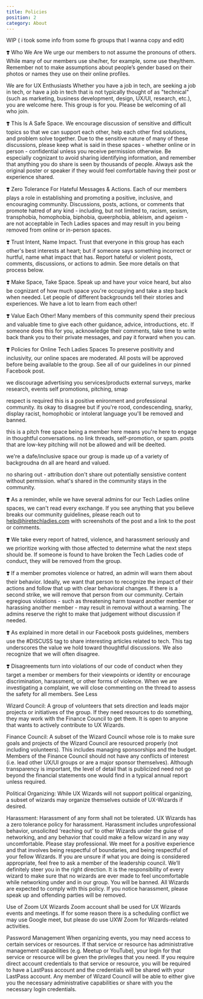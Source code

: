 ```yaml
---
title: Policies
position: 2
category: About
---
```

WIP ( i took some info from some fb groups that I wanna copy and edit)

❣️ Who We Are
We urge our members to not assume the pronouns of others. While many of our members use she/her, for example, some use they/them. Remember not to make assumptions about people’s gender based on their photos or names they use on their online profiles.

We are for UX Enthusiasts
Whether you have a job in tech, are seeking a job in tech, or have a job in tech that is not typically thought of as "technical" (such as marketing, business development, design, UX/UI, research, etc.), you are welcome here. This group is for you. Please be welcoming of all who join.

❣️ This Is A Safe Space.
We encourage discussion of sensitive and difficult topics so that we can support each other, help each other find solutions, and problem solve together. Due to the sensitive nature of many of these discussions, please keep what is said in these spaces - whether online or in person - confidential unless you receive permission otherwise. Be especially cognizant to avoid sharing identifying information, and remember that anything you do share is seen by thousands of people. Always ask the original poster or speaker if they would feel comfortable having their post or experience shared.

❣️ Zero Tolerance For Hateful Messages & Actions.
Each of our members plays a role in establishing and promoting a positive, inclusive, and encouraging community. Discussions, posts, actions, or comments that promote hatred of any kind - including, but not limited to, racism, sexism, transphobia, homophobia, biphobia, queerphobia, ableism, and ageism - are not acceptable in Tech Ladies spaces and may result in you being removed from online or in-person spaces.

❣️ Trust Intent, Name Impact.
Trust that everyone in this group has each other's best interests at heart; but if someone says something incorrect or hurtful, name what impact that has. Report hateful or violent posts, comments, discussions, or actions to admin. See more details on that process below.

❣️ Make Space, Take Space.
Speak up and have your voice heard, but also be cognizant of how much space you're occupying and take a step back when needed. Let people of different backgrounds tell their stories and experiences. We have a lot to learn from each other!

❣️ Value Each Other!
Many members of this community spend their precious and valuable time to give each other guidance, advice, introductions, etc. If someone does this for you, acknowledge their comments, take time to write back thank you to their private messages, and pay it forward when you can.

❣️ Policies for Online Tech Ladies Spaces
To preserve positivity and inclusivity, our online spaces are moderated. All posts will be approved before being available to the group. See all of our guidelines in our pinned Facebook post.

we discourage
advertising you services/products
external surveys, marke research, events
self promotions, pitching, smap

respect is required
this is a positive enironment and professional community. its okay to disagree but if you're rood, condescending, snarky, display racist, homophobic or intolerat language you'll be removed and banned.

this is a pitch free space
being a member here means you're here to engage in thoughtful conversations. no link threads, self-promotion, or spam. posts that are low-key pitching will not be allowed and will be deelted.

we're a dafe/inclusive space
our group is made up of a variety of backgroudna dn all are heard and valued.

no sharing out - attribution
don't share out potentially sensistive content without permission. what's shared in the community stays in the community.

❣️ As a reminder, while we have several admins for our Tech Ladies online spaces, we can't read every exchange. If you see anything that you believe breaks our community guidelines, please reach out to help@hiretechladies.com with screenshots of the post and a link to the post or comments.

❣️ We take every report of hatred, violence, and harassment seriously and we prioritize working with those affected to determine what the next steps should be. If someone is found to have broken the Tech Ladies code of conduct, they will be removed from the group.

❣️ If a member promotes violence or hatred, an admin will warn them about their behavior. Ideally, we want that person to recognize the impact of their actions and follow that up with clear behavioral changes. If there is a second strike, we will remove that person from our community. Certain egregious violations - such as threatening harm toward another member or harassing another member - may result in removal without a warning. The admins reserve the right to make that judgement without discussion if needed.

❣️ As explained in more detail in our Facebook posts guidelines, members use the #DISCUSS tag to share interesting articles related to tech. This tag underscores the value we hold toward thoughtful discussions. We also recognize that we will often disagree.

❣️ Disagreements turn into violations of our code of conduct when they target a member or members for their viewpoints or identity or encourage discrimination, harassment, or other forms of violence. When we are investigating a complaint, we will close commenting on the thread to assess the safety for all members. See Less

Wizard Council:
A group of volunteers that sets direction and leads major projects or initiatives of the group. If they need resources to do something, they may work with the Finance Council to get them. It is open to anyone that wants to actively contribute to UX Wizards.

Finance Council:
A subset of the Wizard Council whose role is to make sure goals and projects of the Wizard Council are resourced properly (not including volunteers). This includes managing sponsorships and the budget. Members of the Finance Council should not have any conflicts of interest (i.e. lead other UX/UI groups or are a major sponsor themselves). Although transparency is important, the level of detail that is publicized need not go beyond the financial statements one would find in a typical annual report unless required.

Political Organizing:
While UX Wizards will not support political organizing, a subset of wizards may organize themselves outside of UX-Wizards if desired.

Harassment:
Harassment of any form shall not be tolerated. UX Wizards has a zero tolerance policy for harassment. Harassment includes unprofessional behavior, unsolicited ‘reaching out’ to other Wizards under the guise of networking, and any behavior that could make a fellow wizard in any way uncomfortable. Please stay professional. We meet for a positive experience and that involves being respectful of boundaries, and being respectful of your fellow Wizards. If you are unsure if what you are doing is considered appropriate, feel free to ask a member of the leadership council. We’ll definitely steer you in the right direction. It is the responsibility of every wizard to make sure that no wizards are ever made to feel uncomfortable while networking under and in our group. You will be banned. All Wizards are expected to comply with this policy.
If you notice harassment, please speak up and offending parties will be removed.

Use of Zoom
UX Wizards Zoom account shall be used for UX Wizards events and meetings. If for some reason there is a scheduling conflict we may use Google meet, but please do use UXW Zoom for Wizards-related activities.

Password Management
When organizing events, you may need access to certain services or resources. If that service or resource has administrative management capabilities (e.g. Meetup or YouTube), your login for that service or resource will be given the privileges that you need. If you require direct account credentials to that service or resource, you will be required to have a LastPass account and the credentials will be shared with your LastPass account. Any member of Wizard Council will be able to either give you the necessary administrative capabilities or share with you the necessary login credentials.
